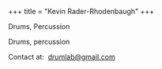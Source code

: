 +++
title = "Kevin Rader-Rhodenbaugh"
+++

Drums, Percussion

<!--more-->

Drums, percussion

Contact at:  drumlab@gmail.com
